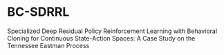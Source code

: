 # BC-SDRRL
Specialized Deep Residual Policy Reinforcement Learning with Behavioral Cloning for Continuous State-Action Spaces: A Case Study on the Tennessee Eastman Process
